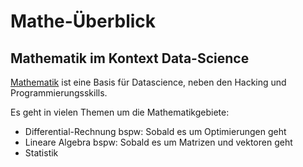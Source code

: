 <h1>Mathe-Überblick</h1>

## Mathematik im Kontext Data-Science
[Mathematik](./../../Mathe/ÜberblickMathe.md) ist eine Basis für Datascience, neben den Hacking und Programmierungsskills.

Es geht in vielen Themen um die Mathematikgebiete:
- Differential-Rechnung 
bspw: Sobald es um Optimierungen geht
- Lineare Algebra 
bspw: Sobald es um Matrizen und vektoren geht
- Statistik